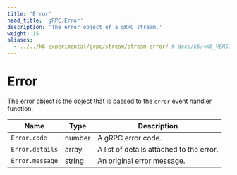 ```yaml
---
title: 'Error'
head_title: 'gRPC.Error'
description: 'The error object of a gRPC stream.'
weight: 15
aliases:
  - ../../k6-experimental/grpc/stream/stream-error/ # docs/k6/<K6_VERSION>/javascript-api/k6-experimental/grpc/stream/stream-error/
---
```


# Error

The error object is the object that is passed to the `error` event handler function.

| Name            | Type   | Description                              |
| --------------- | ------ | ---------------------------------------- |
| `Error.code`    | number | A gRPC error code.                       |
| `Error.details` | array  | A list of details attached to the error. |
| `Error.message` | string | An original error message.               |
